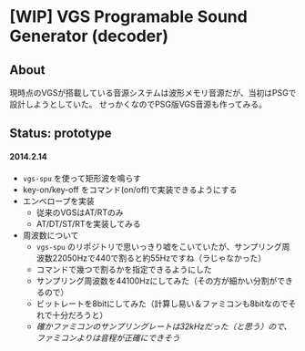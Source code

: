 # [WIP] VGS Programable Sound Generator (decoder)

## About
現時点のVGSが搭載している音源システムは波形メモリ音源だが、当初はPSGで設計しようとしていた。
せっかくなのでPSG版VGS音源も作ってみる。

## Status: prototype
#### 2014.2.14
- `vgs-spu` を使って矩形波を鳴らす
- key-on/key-off をコマンド(on/off)で実装できるようにする
- エンベロープを実装
  - 従来のVGSはAT/RTのみ
  - AT/DT/ST/RTを実装してみる
- 周波数について
  - `vgs-spu` のリポジトリで思いっきり嘘をこいていたが、サンプリング周波数22050Hzで440で割ると約55Hzですね（ラじゃなかった）
  - コマンドで幾つで割るかを指定できるようにした
  - サンプリング周波数を44100Hzにしてみた（その方が細かい分割ができるので）
  - ビットレートを8bitにしてみた（計算し易い＆ファミコンも8bitなのでそれで十分だろうと）
  - _確かファミコンのサンプリングレートは32kHzだった（と思う）ので、ファミコンよりは音程が正確にできそう_

